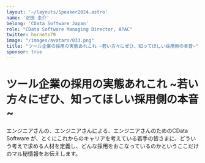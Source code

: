 ```yaml
---
layout: '~/layouts/Speaker2024.astro'
name: '疋田 圭介'
belong: 'CData Software Japan'
role: "CData Software Managing Director, APAC"
twitter: hornets79
image: "/images/avatars/033.png"
title: "ツール企業の採用の実態あれこれ ~若い方々にぜひ、知ってほしい採用側の本音~"
sponsor: true
---
```


# ツール企業の採用の実態あれこれ \~若い方々にぜひ、知ってほしい採用側の本音\~

エンジニアさんの、エンジニアさんによる、エンジニアさんのためのCData Software が、とくにこれからのキャリアを考えている若手の皆さまに、どういう考えで求める人材を定義し、どんな採用をおこなっているのかというここだけのマル秘情報をお伝えします。
